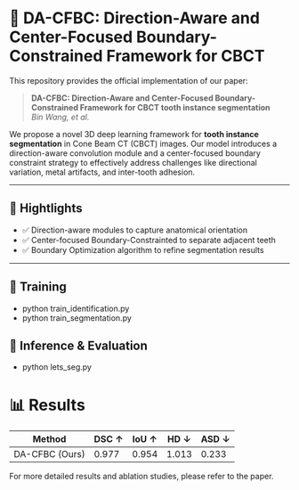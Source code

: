 # 🦷 DA-CFBC: Direction-Aware and Center-Focused Boundary-Constrained Framework for CBCT 

This repository provides the official implementation of our paper:

> **DA-CFBC: Direction-Aware and Center-Focused Boundary-Constrained Framework for CBCT tooth instance segmentation**  
> _Bin Wang, et al._  


We propose a novel 3D deep learning framework for **tooth instance segmentation** in Cone Beam CT (CBCT) images. Our model introduces a direction-aware convolution module and a center-focused boundary constraint strategy to effectively address challenges like directional variation, metal artifacts, and inter-tooth adhesion.

---

## 📌 Hightlights

- ✅ Direction-aware modules to capture anatomical orientation
- ✅ Center-focused Boundary-Constrainted to separate adjacent teeth
- ✅ Boundary Optimization algorithm to refine segmentation results


---

## 🚀 Training

- python train_identification.py 
- python train_segmentation.py 

## 🚀 Inference & Evaluation
- python lets_seg.py

#  📊 Results

| Method         | DSC ↑ | IoU ↑ | HD ↓ | ASD ↓ |
|----------------|-------|-------|------|--------|
| DA-CFBC (Ours) | 0.977 | 0.954 | 1.013 | 0.233   |


For more detailed results and ablation studies, please refer to the paper.
